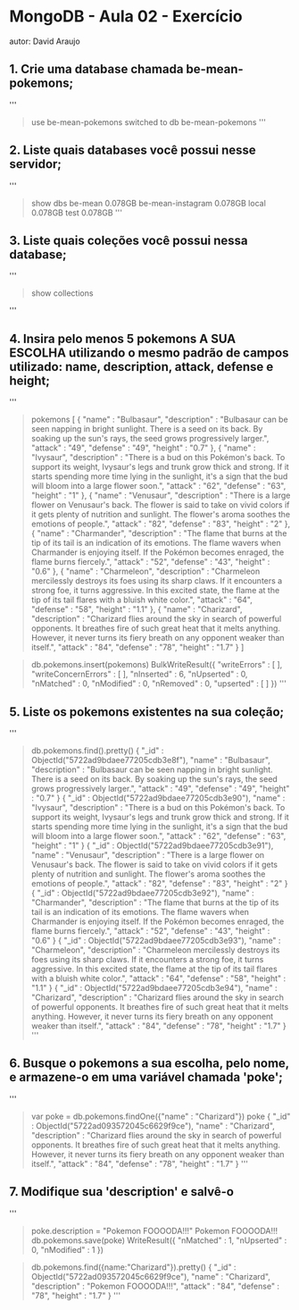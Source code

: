 # MongoDB - Aula 02 - Exercício

autor: David Araujo

## 1. Crie uma database chamada be-mean-pokemons;
'''
>use be-mean-pokemons
switched to db be-mean-pokemons
'''
## 2. Liste quais databases você possui nesse servidor;

'''
>show dbs
be-mean            0.078GB
be-mean-instagram  0.078GB
local              0.078GB
test               0.078GB
'''

## 3. Liste quais coleções você possui nessa database;

'''
>show collections
>
'''
## 4. Insira pelo menos 5 pokemons A SUA ESCOLHA utilizando o mesmo padrão de campos utilizado: name, description, attack, defense e height;

'''
> pokemons
[
	{
		"name" : "Bulbasaur",
		"description" : "Bulbasaur can be seen napping in bright sunlight. There is a seed on its back. By soaking up the sun's rays, the seed grows progressively larger.",
		"attack" : "49",
		"defense" : "49",
		"height" : "0.7"
	},
	{
		"name" : "Ivysaur",
		"description" : "There is a bud on this Pokémon's back. To support its weight, Ivysaur's legs and trunk grow thick and strong. If it starts spending more time lying in the sunlight, it's a sign that the bud will bloom into a large flower soon.",
		"attack" : "62",
		"defense" : "63",
		"height" : "1"
	},
	{
		"name" : "Venusaur",
		"description" : "There is a large flower on Venusaur's back. The flower is said to take on vivid colors if it gets plenty of nutrition and sunlight. The flower's aroma soothes the emotions of people.",
		"attack" : "82",
		"defense" : "83",
		"height" : "2"
	},
	{
		"name" : "Charmander",
		"description" : "The flame that burns at the tip of its tail is an indication of its emotions. The flame wavers when Charmander is enjoying itself. If the Pokémon becomes enraged, the flame burns fiercely.",
		"attack" : "52",
		"defense" : "43",
		"height" : "0.6"
	},
	{
		"name" : "Charmeleon",
		"description" : "Charmeleon mercilessly destroys its foes using its sharp claws. If it encounters a strong foe, it turns aggressive. In this excited state, the flame at the tip of its tail flares with a bluish white color.",
		"attack" : "64",
		"defense" : "58",
		"height" : "1.1"
	},
	{
		"name" : "Charizard",
		"description" : "Charizard flies around the sky in search of powerful opponents. It breathes fire of such great heat that it melts anything. However, it never turns its fiery breath on any opponent weaker than itself.",
		"attack" : "84",
		"defense" : "78",
		"height" : "1.7"
	}
]

> db.pokemons.insert(pokemons)
BulkWriteResult({
	"writeErrors" : [ ],
	"writeConcernErrors" : [ ],
	"nInserted" : 6,
	"nUpserted" : 0,
	"nMatched" : 0,
	"nModified" : 0,
	"nRemoved" : 0,
	"upserted" : [ ]
})
'''

## 5. Liste os pokemons existentes na sua coleção;

'''
> db.pokemons.find().pretty()
{
	"_id" : ObjectId("5722ad9bdaee77205cdb3e8f"),
	"name" : "Bulbasaur",
	"description" : "Bulbasaur can be seen napping in bright sunlight. There is a seed on its back. By soaking up the sun's rays, the seed grows progressively larger.",
	"attack" : "49",
	"defense" : "49",
	"height" : "0.7"
}
{
	"_id" : ObjectId("5722ad9bdaee77205cdb3e90"),
	"name" : "Ivysaur",
	"description" : "There is a bud on this Pokémon's back. To support its weight, Ivysaur's legs and trunk grow thick and strong. If it starts spending more time lying in the sunlight, it's a sign that the bud will bloom into a large flower soon.",
	"attack" : "62",
	"defense" : "63",
	"height" : "1"
}
{
	"_id" : ObjectId("5722ad9bdaee77205cdb3e91"),
	"name" : "Venusaur",
	"description" : "There is a large flower on Venusaur's back. The flower is said to take on vivid colors if it gets plenty of nutrition and sunlight. The flower's aroma soothes the emotions of people.",
	"attack" : "82",
	"defense" : "83",
	"height" : "2"
}
{
	"_id" : ObjectId("5722ad9bdaee77205cdb3e92"),
	"name" : "Charmander",
	"description" : "The flame that burns at the tip of its tail is an indication of its emotions. The flame wavers when Charmander is enjoying itself. If the Pokémon becomes enraged, the flame burns fiercely.",
	"attack" : "52",
	"defense" : "43",
	"height" : "0.6"
}
{
	"_id" : ObjectId("5722ad9bdaee77205cdb3e93"),
	"name" : "Charmeleon",
	"description" : "Charmeleon mercilessly destroys its foes using its sharp claws. If it encounters a strong foe, it turns aggressive. In this excited state, the flame at the tip of its tail flares with a bluish white color.",
	"attack" : "64",
	"defense" : "58",
	"height" : "1.1"
}
{
	"_id" : ObjectId("5722ad9bdaee77205cdb3e94"),
	"name" : "Charizard",
	"description" : "Charizard flies around the sky in search of powerful opponents. It breathes fire of such great heat that it melts anything. However, it never turns its fiery breath on any opponent weaker than itself.",
	"attack" : "84",
	"defense" : "78",
	"height" : "1.7"
}
'''

## 6. Busque o pokemons a sua escolha, pelo nome, e armazene-o em uma variável chamada 'poke';

'''
> var poke = db.pokemons.findOne({"name" : "Charizard"})
> poke
{
	"_id" : ObjectId("5722ad093572045c6629f9ce"),
	"name" : "Charizard",
	"description" : "Charizard flies around the sky in search of powerful opponents. It breathes fire of such great heat that it melts anything. However, it never turns its fiery breath on any opponent weaker than itself.",
	"attack" : "84",
	"defense" : "78",
	"height" : "1.7"
}
'''

## 7. Modifique sua 'description' e salvê-o

'''
> poke.description = "Pokemon FOOOODA!!!"
Pokemon FOOOODA!!!
> db.pokemons.save(poke)
WriteResult({ "nMatched" : 1, "nUpserted" : 0, "nModified" : 1 })

> db.pokemons.find({name:"Charizard"}).pretty()
{
	"_id" : ObjectId("5722ad093572045c6629f9ce"),
	"name" : "Charizard",
	"description" : "Pokemon FOOOODA!!!",
	"attack" : "84",
	"defense" : "78",
	"height" : "1.7"
}
'''
